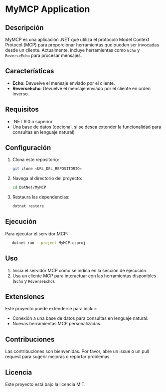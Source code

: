 # MyMCP Application

## Descripción

MyMCP es una aplicación .NET que utiliza el protocolo Model Context Protocol (MCP) para proporcionar herramientas que pueden ser invocadas desde un cliente. Actualmente, incluye herramientas como `Echo` y `ReverseEcho` para procesar mensajes.

## Características

- **Echo**: Devuelve el mensaje enviado por el cliente.
- **ReverseEcho**: Devuelve el mensaje enviado por el cliente en orden inverso.

## Requisitos

- .NET 9.0 o superior
- Una base de datos (opcional, si se desea extender la funcionalidad para consultas en lenguaje natural)

## Configuración

1. Clona este repositorio:
   ```bash
   git clone <URL_DEL_REPOSITORIO>
   ```
2. Navega al directorio del proyecto:
   ```bash
   cd DotNet/MyMCP
   ```
3. Restaura las dependencias:
   ```bash
   dotnet restore
   ```

## Ejecución

Para ejecutar el servidor MCP:

```bash
   dotnet run --project MyMCP.csproj
```

## Uso

1. Inicia el servidor MCP como se indica en la sección de ejecución.
2. Usa un cliente MCP para interactuar con las herramientas disponibles (`Echo` y `ReverseEcho`).

## Extensiones

Este proyecto puede extenderse para incluir:

- Conexión a una base de datos para consultas en lenguaje natural.
- Nuevas herramientas MCP personalizadas.

## Contribuciones

Las contribuciones son bienvenidas. Por favor, abre un issue o un pull request para sugerir mejoras o reportar problemas.

## Licencia

Este proyecto está bajo la licencia MIT.
